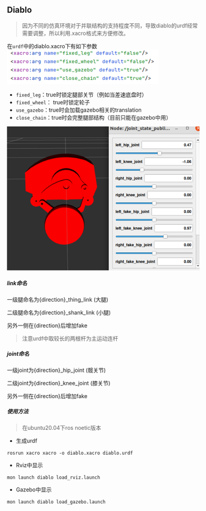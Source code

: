## Diablo

> 因为不同的仿真环境对于并联结构的支持程度不同，导致diablo的urdf经常需要调整，所以利用.xacro格式来方便修改。

在`urdf`中的diablo.xacro下有如下参数
![diablo_urdf.png](images%2Fdiablo_urdf.png)

- `fixed_leg`：true时锁定腿部关节（例如当差速底盘时）
- `fixed_wheel`： true时锁定轮子
- `use_gazebo`：true时会加载gazebo相关的translation
- `close_chain`：true时会完整腿部结构（目前只能在gazebo中用）


![diablo_rviz.png](images%2Fdiablo_rviz.png)
##### link命名

一级腿命名为{direction}_thing_link (大腿)

二级腿命名为{direction}_shank_link  (小腿)

另外一侧在{direction}后增加fake

> 注意urdf中取较长的两根杆为主运动连杆



##### joint命名

一级joint为{direction}_hip_joint (髋关节)

二级joint为{direction}_knee_joint (膝关节)

另外一侧在{direction}后增加fake

##### 使用方法

> 在ubuntu20.04下ros noetic版本

- 生成urdf

```
rosrun xacro xacro -o diablo.xacro diablo.urdf
```

- Rviz中显示

```
mon launch diablo load_rviz.launch
```

- Gazebo中显示

```
mon launch diablo load_gazebo.launch
```

